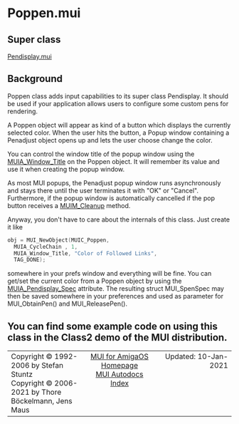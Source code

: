 # Poppen.mui
## Super class
[Pendisplay.mui](MUI_Pendisplay)
## Background
Poppen class adds input capabilities to its super class Pendisplay. It
should be used if your application allows users to configure some custom
pens for rendering.

A Poppen object will appear as kind of a button which displays the currently
selected color. When the user hits the button, a Popup window containing a
Penadjust object opens up and lets the user choose change the color.

You can control the window title of the popup window using the
[MUIA_Window_Title](MUI_Window/#MUIA_Window_Title) on the Poppen object. It will remember its value and use
it when creating the popup window.

As most MUI popups, the Penadjust popup window runs asynchronously and stays
there until the user terminates it with "OK" or "Cancel". Furthermore, if
the popup window is automatically cancelled if the pop button receives a
[MUIM_Cleanup](MUI_Area/#MUIM_Cleanup) method.

Anyway, you don't have to care about the internals of this class. Just
create it like

```c++
obj = MUI_NewObject(MUIC_Poppen,
  MUIA_CycleChain , 1,
  MUIA_Window_Title, "Color of Followed Links",
  TAG_DONE);
```

somewhere in your prefs window and everything will be fine. You can get/set
the current color from a Poppen object by using the [MUIA_Pendisplay_Spec](MUI_Pendisplay/#MUIA_Pendisplay_Spec)
attribute. The resulting struct MUI_SpenSpec may then be saved somewhere in
your preferences and used as parameter for MUI_ObtainPen() and
MUI_ReleasePen().

You can find some example code on using this class in the Class2 demo of the
MUI distribution.
----
<table class='compact' style='border: none; border-spacing: 0px; margin: 0px' width='100%'>
<tr>
<td style='text-align: left; vertical-align: top' width='33%'>Copyright &copy 1992-2006 by Stefan Stuntz<br>Copyright &copy 2006-2021 by Thore B&ouml;ckelmann, Jens Maus</TD>
<td style='text-align: center; vertical-align: top' width='33%'>
<a href=http://muidev.de>MUI for AmigaOS Homepage</a><br>
<a href=http://muidev.de/wiki/Documentation>MUI Autodocs Index</a>
</td>
<td style='text-align: right; vertical-align: top' width='33%'>Updated: 10-Jan-2021</td>
</tr>
</table>
